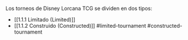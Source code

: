 Los torneos de Disney Lorcana TCG se dividen en dos tipos:
- [[1.1.1 Limitado (Limited)]]
- [[1.1.2 Construido (Constructed)]]
#limited-tournament #constructed-tournament